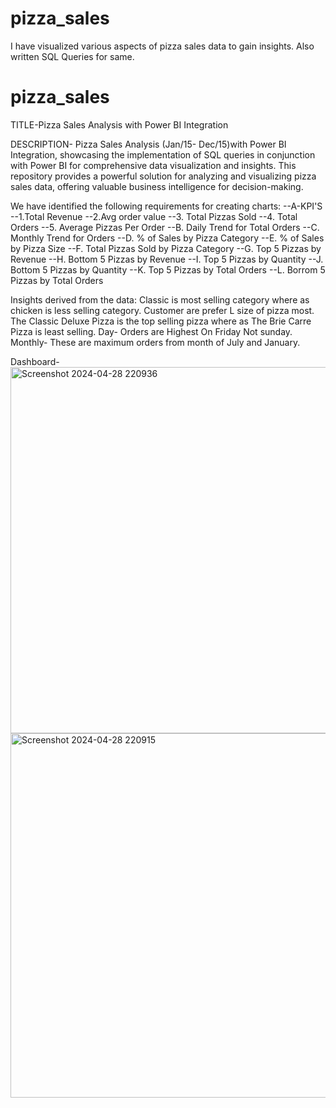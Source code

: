 # pizza_sales
I have visualized various aspects of pizza sales data to gain insights. Also written SQL Queries for same.
# pizza_sales
TITLE-Pizza Sales Analysis with Power BI Integration

DESCRIPTION-
Pizza Sales Analysis (Jan/15- Dec/15)with Power BI Integration, showcasing the implementation of SQL queries in conjunction with Power BI for comprehensive data visualization and insights. This repository provides a powerful solution for analyzing and visualizing pizza sales data, offering valuable business intelligence for decision-making.

We have identified the following requirements for creating charts:
--A-KPI'S
--1.Total Revenue
--2.Avg order value
--3. Total Pizzas Sold
--4. Total Orders
--5. Average Pizzas Per Order
--B. Daily Trend for Total Orders
--C. Monthly Trend for Orders
--D. % of Sales by Pizza Category
--E. % of Sales by Pizza Size
--F. Total Pizzas Sold by Pizza Category
--G. Top 5 Pizzas by Revenue
--H. Bottom 5 Pizzas by Revenue
--I. Top 5 Pizzas by Quantity
--J. Bottom 5 Pizzas by Quantity
--K. Top 5 Pizzas by Total Orders
--L. Borrom 5 Pizzas by Total Orders



Insights derived from the data:
Classic is most selling category where as chicken is less selling category.
Customer are prefer L size of pizza most.
The Classic Deluxe Pizza is the top selling pizza where as The Brie Carre Pizza is least selling.
Day-
Orders are Highest On Friday Not sunday.
Monthly-
These are maximum orders from month of July and January.

Dashboard-
<img width="586" alt="Screenshot 2024-04-28 220936" src="https://github.com/Shalinirahane/pizza_sales/assets/168328115/ad8fea60-6586-436b-9b1f-15999486f9d3">
<img width="583" alt="Screenshot 2024-04-28 220915" src="https://github.com/Shalinirahane/pizza_sales/assets/168328115/a7feed51-d9ad-4027-a5d2-f01d19bb3bca">
